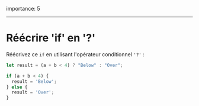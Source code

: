 importance: 5

---

# Réécrire 'if' en '?'

Réécrivez ce `if` en utilisant l'opérateur conditionnel `'?'` :

```js
let result = (a + b < 4) ? "Below" : "Over";

if (a + b < 4) {
  result = 'Below';
} else {
  result = 'Over';
}
```
